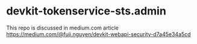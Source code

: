 # devkit-tokenservice-sts.admin

This repo is discussed in medium.com article https://medium.com/@fuji.nguyen/devkit-webapi-security-d7a45e34a5cd
